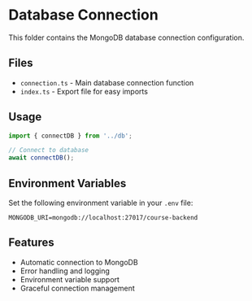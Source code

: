 # Database Connection

This folder contains the MongoDB database connection configuration.

## Files

- `connection.ts` - Main database connection function
- `index.ts` - Export file for easy imports

## Usage

```typescript
import { connectDB } from '../db';

// Connect to database
await connectDB();
```

## Environment Variables

Set the following environment variable in your `.env` file:

```env
MONGODB_URI=mongodb://localhost:27017/course-backend
```

## Features

- Automatic connection to MongoDB
- Error handling and logging
- Environment variable support
- Graceful connection management
